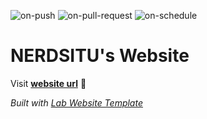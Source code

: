 
  ![on-push](../../actions/workflows/on-push.yaml/badge.svg)
  ![on-pull-request](../../actions/workflows/on-pull-request.yaml/badge.svg)
  ![on-schedule](../../actions/workflows/on-schedule.yaml/badge.svg)

  # NERDSITU's Website

  Visit **[website url](#)** 🚀

  _Built with [Lab Website Template](https://greene-lab.gitbook.io/lab-website-template-docs)_
